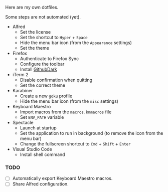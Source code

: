 Here are my own dotfiles.

Some steps are not automated (yet).

- Alfred
  - Set the license
  - Set the shortcut to `Hyper` + `Space`
  - Hide the menu bar icon (from the `Appearance` settings)
  - Set the theme
- Firefox
  - Authenticate to Firefox Sync
  - Configure the toolbar
  - Install [GithubDark](https://github.com/StylishThemes/Github-Dark)
- iTerm 2
  - Disable confirmation when quitting
  - Set the correct theme
- Karabiner
  - Create a new `goku` profile
  - Hide the menu bar icon (from the `misc` settings)
- Keyboard Maestro
  - Import macros from the `macros.kmmacros` file
  - Set `ENV_PATH` variable
- Spectacle
  - Launch at startup
  - Set the application to run in background (to remove the icon from the menu bar)
  - Change the fullscreen shortcut to `Cmd` + `Shift` + `Enter`
- Visual Studio Code
  - Install shell command

### TODO

- [ ] Automatically export Keyboard Maestro macros.
- [ ] Share Alfred configuration.
